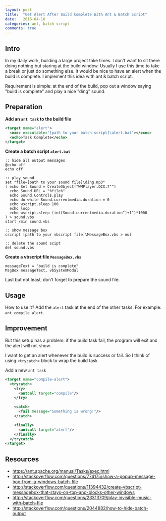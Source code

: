 ```yaml
---
layout: post
title:  "Get Alert After Build Complete With Ant & Batch Script"
date:   2016-04-18
categories: ant, batch script
comments: true
---
```


## Intro
In my daily work, building a large project take times. I don't want to sit there doing nothing but staring at the build window. Usually I use this time to take a break or just do something else. It would be nice to have an alert when the build is complete. I implement this idea with ant & batch script.

Requirement is simple: at the end of the build, pop out a window saying "build is complete" and play a nice "ding" sound.

## Preparation
**Add an `ant task` to the build file**

~~~ xml
<target name="alert">
  <exec executable="[path to your batch script]\alert.bat"></exec>
  <echo>Task Complete</echo>
</target>
~~~

**Create a batch script `alert.bat`**

~~~ shell
:: hide all output messages
@echo off
echo off

:: play sound
set "file=[path to your sound file]\ding.mp3"
( echo Set Sound = CreateObject("WMPlayer.OCX.7"^)
  echo Sound.URL = "%file%"
  echo Sound.Controls.play
  echo do while Sound.currentmedia.duration = 0
  echo wscript.sleep 100
  echo loop
  echo wscript.sleep (int(Sound.currentmedia.duration^)+1^)*1000
) > sound.vbs
start /min sound.vbs

:: show message box
cscript [path to your vbscript file]\MessageBox.vbs > nul

:: delete the sound scipt
del sound.vbs
~~~

**Create a vbscript file `MessageBox.vbs`**

~~~
messageText = "build is complete"
MsgBox messageText, vbSystemModal
~~~

Last but not least, don't forget to prepare the sound file.

## Usage
How to use it? Add the `alert` task at the end of the other tasks. For example: `ant compile alert`.

## Improvement
But this setup has a problem: if the build task fail, the program will exit and the alert will not show.

I want to get an alert whenever the build is success or fail. So I think of using `<trycatch>` block to wrap the build task

Add a new `ant task`

~~~ xml
<target name="compile-alert">
  <trycatch>
    <try>
      <antcall target="compile"/>
    </try>

    <catch>
      <fail message="Something is wrong!"/>
    </catch>

    <finally>
      <antcall target="alert"/>
    </finally>
  </trycatch>
</target>
~~~

## Resources
- <https://ant.apache.org/manual/Tasks/exec.html>
- <http://stackoverflow.com/questions/774175/show-a-popup-message-box-from-a-windows-batch-file>
- <http://stackoverflow.com/questions/11394432/create-vbscript-messagebox-that-stays-on-top-and-blocks-other-windows>
- <http://stackoverflow.com/questions/23313709/play-invisible-music-with-batch-file>
- <http://stackoverflow.com/questions/2044882/how-to-hide-batch-output>
